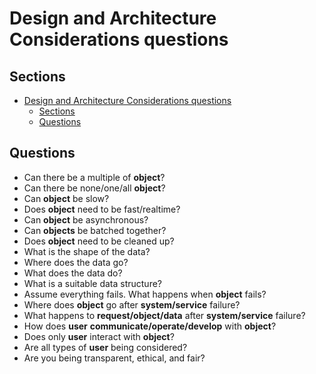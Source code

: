 # Design and Architecture Considerations questions

## Sections

- [Design and Architecture Considerations questions](#design-and-architecture-considerations-questions)
  - [Sections](#sections)
  - [Questions](#questions)

## Questions

- Can there be a multiple of **object**?
- Can there be none/one/all **object**?
- Can **object** be slow?
- Does **object** need to be fast/realtime?
- Can **object** be asynchronous?
- Can **objects** be batched together?
- Does **object** need to be cleaned up?
- What is the shape of the data?
- Where does the data go?
- What does the data do?
- What is a suitable data structure?
- Assume everything fails. What happens when **object** fails?
- Where does **object** go after **system/service** failure?
- What happens to **request/object/data** after **system/service** failure?
- How does **user** **communicate/operate/develop** with **object**?
- Does only **user** interact with **object**?
- Are all types of **user** being considered?
- Are you being transparent, ethical, and fair?
